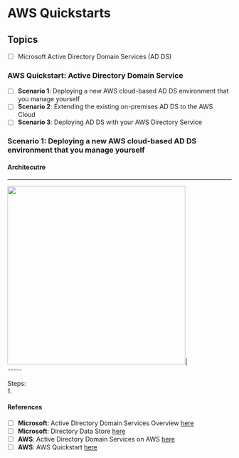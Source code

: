 # AWS Quickstarts

## Topics
- [ ] Microsoft Active Directory Domain Services (AD DS)

### AWS Quickstart: Active Directory Domain Service 

- [ ] __Scenario 1__: Deploying a new AWS cloud-based AD DS environment that you manage yourself
- [ ] __Scenario 2__: Extending the existing on-premises AD DS to the AWS Cloud 
- [ ] __Scenario 3__: Deploying AD DS with your AWS Directory Service

### Scenario 1: Deploying a new AWS cloud-based AD DS environment that you manage yourself

#### Architecutre

-----
<div alight="center">
 <img src="https://user-images.githubusercontent.com/8760590/105595793-c2173600-5d50-11eb-84b9-1deaea40ba22.png" width="400px">|
</div>
-----

Steps:  
1. 

#### References

- [ ] __Microsoft__: Active Directory Domain Services Overview [here](https://www.zillow.com/homedetails/13950-E-Bighorn-Pkwy-Fountain-Hills-AZ-85268/95103403_zpid/?utm_source=email&utm_medium=email&utm_term=urn:msg:2021012222023024c64945e7dea2d6&utm_campaign=emo-MarketReport-ZOUpsellNone-hothomeimage&utm_term=urn:msg:2021012222023024c64945e7dea2d6)
- [ ] __Microsoft__: Directory Data Store [here](https://docs.microsoft.com/en-us/previous-versions/windows/it-pro/windows-server-2003/cc736627(v=ws.10))
- [ ] __AWS__: Active Directory Domain Services on  AWS [here](https://aws.amazon.com/quickstart/architecture/active-directory-ds/)
- [ ] __AWS__: AWS Quickstart [here](https://aws.amazon.com/quickstart/?quickstart-all.sort-by=item.additionalFields.sortDate&quickstart-all.sort-order=desc&awsm.page-quickstart-all=1&quickstart-all.q=active%2Bdirectory&quickstart-all.q_operator=AND)